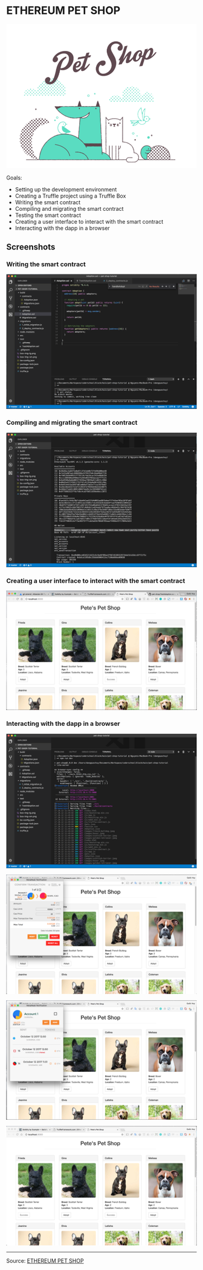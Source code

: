 # ETHEREUM PET SHOP

![pet shop](./screenshoots/pet-shop.png)

Goals:

- Setting up the development environment
- Creating a Truffle project using a Truffle Box
- Writing the smart contract
- Compiling and migrating the smart contract
- Testing the smart contract
- Creating a user interface to interact with the smart contract
- Interacting with the dapp in a browser

## Screenshots

### Writing the smart contract
![develop contract](./screenshoots/develop_contract.png)

### Compiling and migrating the smart contract
![run testrpc](./screenshoots/run_testrpc.png)

### Creating a user interface to interact with the smart contract
![pet-shop UI](./screenshoots/pet-shop_UI.png)

### Interacting with the dapp in a browser
![run lite-server](./screenshoots/run_lite-server.png)

![use 1](./screenshoots/use_1.png)

![use 2](./screenshoots/use_2.png)

![use 3](./screenshoots/use_3.png)

-----

Source: [ETHEREUM PET SHOP](http://truffleframework.com/tutorials/pet-shop)


